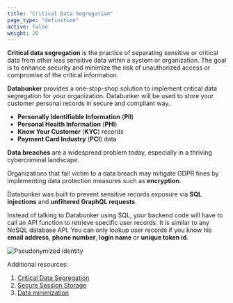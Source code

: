 ```yaml
---
title: "Critical Data Segregation"
page_type: "definition"
active: false
weight: 20
---
```


**Critical data segregation** is the practice of separating sensitive or critical data from other less sensitive data within a system or organization. The goal is to enhance security and minimize the risk of unauthorized access or compromise of the critical information.

**Databunker** provides a one-stop-shop solution to implement critical data segregation for your organization. Databunker will be used to store your customer personal records in secure and compliant way.

* **Personally Identifiable Information** (**PII**)
* **Personal Health Information** (**PHI**)
* **Know Your Customer** (**KYC**) records
* **Payment Card Industry** (**PCI**) data

**Data breaches** are a widespread problem today, especially in a thriving cybercriminal landscape.

Organizations that fall victim to a data breach may mitigate GDPR fines by implementing data protection measures such as **encryption**.

Databunker was built to prevent sensitive records exposure via **SQL injections** and **unfiltered GraphQL requests**.

Instead of talking to Databunker using SQL, your backend code will have to call an API function to retrieve specific user records. It is similar to any NoSQL database API. You can only lookup user records if you know his **email address**, **phone number**, **login name** or **unique token id**.

![Pseudonymized identity](/img/pseudonymized-identity.png)

Additional resources:
1. [Critical Data Segregation](/use-case/critical-data-segregation/)
1. [Secure Session Storage](/use-case/secure-session-storage/)
1. [Data minimization](/use-case/data-minimization/)
